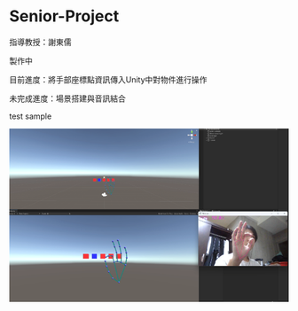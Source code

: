 # Senior-Project

指導教授：謝東儒  

製作中

目前進度：將手部座標點資訊傳入Unity中對物件進行操作

未完成進度：場景搭建與音訊結合

test sample  

![image](https://github.com/kairaun/Senior-Project/blob/main/pic/hand_in_unity.png)  
